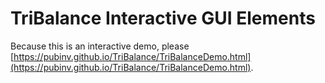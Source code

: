 # TriBalance Interactive GUI Elements

Because this is an interactive demo, please [https://pubinv.github.io/TriBalance/TriBalanceDemo.html](https://pubinv.github.io/TriBalance/TriBalanceDemo.html).
